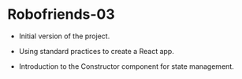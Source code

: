 # Robofriends-03

- Initial version of the project.

- Using standard practices to create a React app.

- Introduction to the Constructor component for state management.

